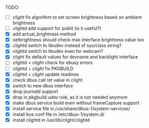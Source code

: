 TODO:  

- [ ] *clight* fix algorithm to set screen brightness based on ambient brightness  
- [ ] *clightd* add support for polkit (is it useful?)
- [x] add actual_brightness method
- [x] setbrightness should check max interface brightness value too
- [x] *clightd* switch to libudev instead of sys/class string?
- [x] *clightd* switch to libudev even for webcam?
- [x] *clight* fix default values for devname and backlight interface
- [ ] *clightd* + *clight* check for ebusy errors
- [ ] *clightd* + *clight* fix PKGBUILD
- [x] *clightd* + *clight* update readmes
- [x] check dbus call ret value in clight
- [x] switch to new dbus interface
- [x] drop journald support
- [x] drop in pkgbuild udev rule, as it is not needed anymore
- [x] make dbus service build even without frameCapture support
- [x] install service file in /usr/share/dbus-1/system-services/
- [x] install bus conf file in /etc/dbus-1/system.d/
- [x] install clightd in /usr/lib/clight/clightd

